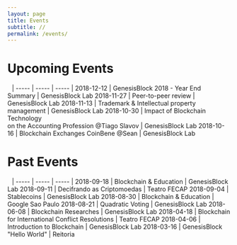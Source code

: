 ```yaml
---
layout: page
title: Events
subtitle: //
permalink: /events/
---
```


# Upcoming Events

⠀|
----- | ----- | ----- |
2018-12-12 | GenesisBlock 2018 - Year End Summary | GenesisBlock Lab
2018-11-27 | Peer-to-peer review | GenesisBlock Lab
2018-11-13 | Trademark & Intellectual property management | GenesisBlock Lab
2018-10-30 | Impact of Blockchain Technology <br> on the Accounting Profession @Tiago Slavov | GenesisBlock Lab
2018-10-16 | Blockchain Exchanges CoinBene @Sean | GenesisBlock Lab


# Past Events

⠀|
----- | ----- | ----- |
2018-09-18 | Blockchain & Education | GenesisBlock Lab
2018-09-11 | Decifrando as Criptomoedas | Teatro FECAP
2018-09-04 | Stablecoins | GenesisBlock Lab
2018-08-30 | Blockchain & Education | Google Sao Paulo
2018-08-21 | Quadratic Voting | GenesisBlock Lab
2018-06-08 | Blockchain Researches | GenesisBlock Lab
2018-04-18 | Blockchain for International Conflict Resolutions | Teatro FECAP
2018-04-06 | Introduction to Blockchain | GenesisBlock Lab
2018-03-16 | GenesisBlock "Hello World" | Reitoria
